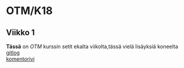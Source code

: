 # OTM/K18
## Viikko 1
**Tässä** on *OTM* kurssin setit ekalta viikolta,tässä vielä lisäyksiä koneelta  
[gitlog](https://github.com/jjjjm/otm-harjoitustyo/blob/master/laskarit/viikko1/gitlog.txt)  
[komentorivi](https://github.com/jjjjm/otm-harjoitustyo/blob/master/laskarit/viikko1/komentorivi.txt)
